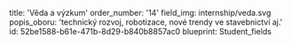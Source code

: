 title: 'Věda a výzkum'
order_number: '14'
field_img: internship/veda.svg
popis_oboru: 'technický rozvoj, robotizace, nové trendy ve stavebnictví aj.'
id: 52be1588-b61e-471b-8d29-b840b8857ac0
blueprint: Student_fields
